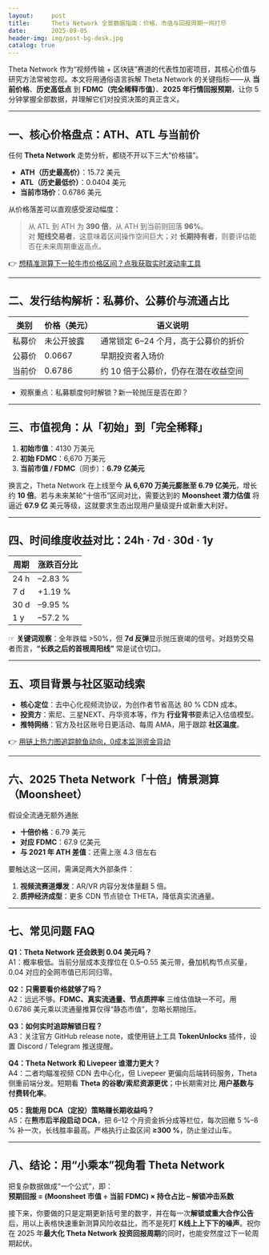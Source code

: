 ```yaml
---
layout:     post
title:      Theta Network 全景数据指南：价格、市值与回报周期一网打尽
date:       2025-09-05
header-img: img/post-bg-desk.jpg
catalog: true
---
```


Theta Network 作为“视频传输 + 区块链”赛道的代表性加密项目，其核心价值与研究方法常被忽视。本文将用通俗语言拆解 Theta Network 的关键指标——从 **当前价格**、**历史高低点** 到 **FDMC（完全稀释市值）**、**2025 年行情回报预期**，让你 5 分钟掌握全部数据，并理解它们对投资决策的真正含义。

---

## 一、核心价格盘点：ATH、ATL 与当前价

任何 **Theta Network** 走势分析，都绕不开以下三大“价格锚”。  
- **ATH（历史最高价）**：15.72 美元  
- **ATL（历史最低价）**：0.0404 美元  
- **当前市场价**：0.6786 美元  

从价格落差可以直观感受波动幅度：  
> 从 ATL 到 ATH 为 **390 倍**，从 ATH 到当前则回落 **96%**。  
对 **短线交易者**，这意味着区间操作空间巨大；对 **长期持有者**，则要评估能否在未来周期重返高点。

👉 [想精准测算下一轮牛市价格区间？点我获取实时波动率工具](https://okxdog.com/)

---

## 二、发行结构解析：私募价、公募价与流通占比

| 类别       | 价格（美元） | 语义说明         |
|------------|--------------|------------------|
| 私募价     | 未公开披露   | 通常锁定 6–24 个月，高于公募价的折价 |
| 公募价     | 0.0667       | 早期投资者入场价 |
| 当前价     | 0.6786       | 约 10 倍于公募价，仍存在潜在收益空间 |

* 观察重点：私募额度何时解锁？新一轮抛压是否在即？

---

## 三、市值视角：从「初始」到「完全稀释」

1. **初始市值**：4130 万美元  
2. **初始 FDMC**：6,670 万美元  
3. **当前市值 / FDMC**（同步）：**6.79 亿美元**

换言之，Theta Network 在上线至今 **从 6,670 万美元膨胀至 6.79 亿美元**，增长约 **10 倍**。若与未来某轮“十倍币”区间对比，需要达到的 **Mo­onsheet 潜力估值** 将逼近 **67.9 亿** 美元等级，这就要求生态出现用户量级提升或新重大利好。

---

## 四、时间维度收益对比：24h · 7d · 30d · 1y

| 周期 | 涨跌百分比 |
|------|------------|
| 24 h | –2.83 %    |
| 7 d  | +1.19 %    |
| 30 d | –9.95 %    |
| 1 y  | –57.2 %    |

☞ **关键词观察**：全年跌幅 >50%，但 **7d 反弹**显示抛压衰竭的信号。对趋势交易者而言，**“长跌之后的首根周阳线”** 常是试仓切口。

---

## 五、项目背景与社区驱动线索

- **核心定位**：去中心化视频流协议，为创作者节省高达 80 % CDN 成本。  
- **投资方**：索尼、三星NEXT、丹华资本等，作为 **行业背书**要素记入估值模型。  
- **推特网络**：官方及社区账号日更活动、每周 AMA，用于跟踪 **社区温度**。

👉 [用链上热力图追踪鲸鱼动向，0成本监测资金异动](https://okxdog.com/)

---

## 六、2025 Theta Network「十倍」情景测算（Moonsheet）

假设全流通无额外通胀  
- **十倍价格**：6.79 美元  
- **对应 FDMC**：67.9 亿美元  
- **与 2021 年 ATH 差值**：还需上涨 4.3 倍左右  

要触达这一区间，需满足两大外部条件：  
1. **视频流赛道爆发**：AR/VR 内容分发体量翻 5 倍。  
2. **质押经济成型**：更多 CDN 节点锁仓 THETA，降低真实流通量。

---

## 七、常见问题 FAQ

**Q1：Theta Network 还会跌到 0.04 美元吗？**  
A1：概率极低。当前分层成本支撑位在 0.5–0.55 美元带，叠加机构节点买量，0.04 对应的全网市值已形同归零。

**Q2：只需要看价格就够了吗？**  
A2：远远不够。**FDMC、真实流通量、节点质押率** 三维估值缺一不可。用 0.6786 美元乘以流通量推算仅得“静态市值”，忽略长期抛压。

**Q3：如何实时追踪解锁日程？**  
A3：关注官方 GitHub release note，或使用链上工具 **TokenUnlocks** 插件，设置 Discord / Telegram 推送提醒。

**Q4：Theta Network 和 Livepeer 谁潜力更大？**  
A4：二者均瞄准视频 CDN 去中心化，但 Livepeer 更偏向后端转码服务，Theta 侧重前端分发。短期看 **Theta 的谷歌/索尼资源更优**；中长期需对比 **用户基数与付费转化率**。

**Q5：我能用 DCA（定投）策略赚长期收益吗？**  
A5：在**熊市后半段启动 DCA**，把 6–12 个月资金拆分成等栏位，每次回撤 5 %–8 % 补一次，长线胜率最高。严格执行止盈区间 **≥300 %**，防止坐过山车。

---

## 八、结论：用“小乘本”视角看 Theta Network

把复杂数据做成“一个公式”，即：  
**预期回报 = (Moonsheet 市值 ÷ 当前 FDMC) × 持仓占比 – 解锁冲击系数**  

接下来，你要做的只是定期更新括号里的数字，并在每一次**解锁或重大合作公告**后，用以上表格快速重新测算风险收益比，而不是死盯 **K线上上下下的噪声**。祝你在 2025 年**最大化 Theta Network 投资回报周期**的同时，也能安然度过下一轮周期起伏。